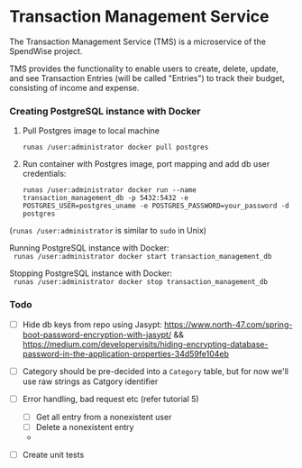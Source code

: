 
# Transaction Management Service
The Transaction Management Service (TMS) is a microservice of the SpendWise project.

TMS provides the functionality to enable users to create, delete, update, and see Transaction Entries (will be called "Entries") to track their budget, consisting of income and expense.


### Creating PostgreSQL instance with Docker
1. Pull Postgres image to local machine

   `runas /user:administrator docker pull postgres`
2. Run container with Postgres image, port mapping and add db user credentials:

   `runas /user:administrator docker run --name transaction_management_db -p 5432:5432 -e POSTGRES_USER=postgres_uname -e POSTGRES_PASSWORD=your_password -d postgres`

(`runas /user:administrator` is similar to `sudo` in Unix)

Running PostgreSQL instance with Docker:  
` runas /user:administrator docker start transaction_management_db`

Stopping PostgreSQL instance with Docker:  
` runas /user:administrator docker stop transaction_management_db`

### Todo
- [ ] Hide db keys from repo using Jasypt: https://www.north-47.com/spring-boot-password-encryption-with-jasypt/ && https://medium.com/developervisits/hiding-encrypting-database-password-in-the-application-properties-34d59fe104eb
- [ ] Category should be pre-decided into a `Category` table, but for now we'll use raw strings as Catgory identifier
- [ ] Error handling, bad request etc (refer tutorial 5)
  - [ ] Get all entry from a nonexistent user
  - [ ] Delete a nonexistent entry
  - 
- [ ] Create unit tests

